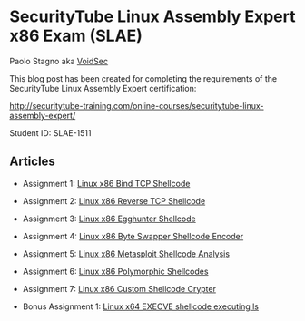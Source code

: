 # SecurityTube Linux Assembly Expert x86 Exam (SLAE)

Paolo Stagno aka [VoidSec](https://voidsec.com)

This blog post has been created for completing the requirements of the SecurityTube Linux Assembly Expert certification:

http://securitytube-training.com/online-courses/securitytube-linux-assembly-expert/

Student ID: SLAE-1511

## Articles

* Assignment 1: [Linux x86 Bind TCP Shellcode](https://voidsec.com/slae-assignment-1-bind-tcp-shell)
* Assignment 2: [Linux x86 Reverse TCP Shellcode](https://voidsec.com/slae-assignment-2-reverse-tcp-shell/)
* Assignment 3: [Linux x86 Egghunter Shellcode](https://voidsec.com/slae-assignment-3-egghunter/)
* Assignment 4: [Linux x86 Byte Swapper Shellcode Encoder](https://voidsec.com/slae-assignment-4-custom-shellcode-encoder)
* Assignment 5: [Linux x86 Metasploit Shellcode Analysis](https://voidsec.com/assignment-5-metasploit-shellcode-analysis)
* Assignment 6: [Linux x86 Polymorphic Shellcodes](https://voidsec.com/slae-assignment-6-polymorphic-shellcode/)
* Assignment 7: [Linux x86 Custom Shellcode Crypter](https://voidsec.com/slae-assignment-7-custom-shellcode-crypter)

* Bonus Assignment 1: [Linux x64 EXECVE shellcode executing ls](https://github.com/VoidSec/SLAE/blob/master/bonus/x64_execve_ls.nasm)